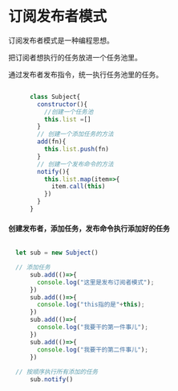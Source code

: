 # 订阅发布者模式

订阅发布者模式是一种编程思想。

把订阅者想执行的任务放进一个任务池里。

通过发布者发布指令，统一执行任务池里的任务。



```JavaScript

      class Subject{
        constructor(){
          //创建一个任务池
          this.list =[]
        }
        // 创建一个添加任务的方法
        add(fn){
          this.list.push(fn)
        }
        // 创建一个发布命令的方法
        notify(){
          this.list.map(item=>{
            item.call(this)
          })
        }
      }

```

#### 创建发布者，添加任务，发布命令执行添加好的任务

```JavaScript

  let sub = new Subject()

  // 添加任务
      sub.add(()=>{
        console.log("这里是发布订阅者模式");
      })
      sub.add(()=>{
        console.log("this指的是"+this);
      })
      sub.add(()=>{
        console.log("我要干的第一件事儿");
      })
      sub.add(()=>{
        console.log("我要干的第二件事儿");
      })
     
  // 按顺序执行所有添加的任务
      sub.notify()

```
